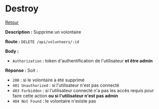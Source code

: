 # Destroy
[Retour](./Volunteers.md)

**Description :**
Supprime un volontaire

**Route :** `DELETE /api/volunteers/:id`

**Body :**
- `Authorization` : token d'authentification de l'utilisateur **et être admin**
  
**Réponse :**
Soit :
- `200` : si le volontaire a été supprimé
- `401 Unauthorized` : si l'utilisateur n'est pas connecté
- `403 Forbidden` : si l'utilisateur connecté n'a pas les accès requis pour faire cette action **ou si l'utilisateur n'est pas admin**
- `404 Not Found` : le volontaire n'existe pas
  